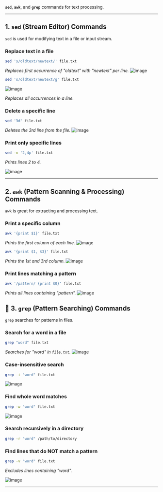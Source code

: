 **`sed`**, **`awk`**, and **`grep`** commands for text processing. 

---

##  **1. `sed` (Stream Editor) Commands**
`sed` is used for modifying text in a file or input stream.

### **Replace text in a file**
```sh
sed 's/oldtext/newtext/' file.txt
```
_Replaces first occurrence of "oldtext" with "newtext" per line._
![image](https://github.com/user-attachments/assets/6b277390-ea13-43f8-ab8c-ffb37be9623b)


```sh
sed 's/oldtext/newtext/g' file.txt
```
![image](https://github.com/user-attachments/assets/1d65b8b8-ee9b-4924-880d-92259fb51bbf)

_Replaces all occurrences in a line._

### **Delete a specific line**
```sh
sed '3d' file.txt
```

_Deletes the 3rd line from the file._
![image](https://github.com/user-attachments/assets/c303d323-d8f8-41f1-a797-882c6c8cf53a)


### **Print only specific lines**
```sh
sed -n '2,4p' file.txt
```
_Prints lines 2 to 4._

![image](https://github.com/user-attachments/assets/4f091d9e-a1fe-465c-a16a-b61c7cc86703)

---

##  **2. `awk` (Pattern Scanning & Processing) Commands**
`awk` is great for extracting and processing text.

### **Print a specific column**
```sh
awk '{print $1}' file.txt
```
_Prints the first column of each line._
![image](https://github.com/user-attachments/assets/4d336b16-52c7-4f57-a3bf-2698e30f2a78)


```sh
awk '{print $1, $3}' file.txt
```
_Prints the 1st and 3rd column._
![image](https://github.com/user-attachments/assets/71991ac9-16b6-4ac2-8170-c0d3b24a4899)


### **Print lines matching a pattern**
```sh
awk '/pattern/ {print $0}' file.txt
```
_Prints all lines containing "pattern"._
![image](https://github.com/user-attachments/assets/cc6ad210-bbc7-40e1-acba-485e591283e0)




## 📌 **3. `grep` (Pattern Searching) Commands**
`grep` searches for patterns in files.

### **Search for a word in a file**
```sh
grep "word" file.txt
```

_Searches for "word" in `file.txt`._
![image](https://github.com/user-attachments/assets/b1ae44a3-1bab-4d71-8379-4a4f876da901)


### **Case-insensitive search**
```sh
grep -i "word" file.txt
```
![image](https://github.com/user-attachments/assets/b7a901ca-6df4-4dd0-95d4-170240572007)

### **Find whole word matches**
```sh
grep -w "word" file.txt
```
![image](https://github.com/user-attachments/assets/f5bec461-0ff7-46da-855e-f73f80371f12)

### **Search recursively in a directory**
```sh
grep -r "word" /path/to/directory
```

### **Find lines that do NOT match a pattern**
```sh
grep -v "word" file.txt
```
_Excludes lines containing "word"._

![image](https://github.com/user-attachments/assets/cfcd6f8b-5abf-4500-9f0a-22f48906d74e)


---


